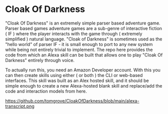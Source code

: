 # Cloak Of Darkness

"Cloak Of Darkness" is an extremely simple parser based adventure game. Parser based games adventure games are a sub-genre of interactive fiction ( IF ) where the player interacts with the game through ( extremely simplified ) natural language. "Cloak of Darkness" is sometimes used as the "hello world" of parser IF - it is small enough to port to any new system while being not entirely trivial to implement. The repo here provides the code from which an Alexa skill can be built that allows one to play "Cloak Of Darkness" entirely through voice. 

To actually run this, you need an Amazon Developer account. With this you can then create skills using either ( or both ) the CLI or web-based interfaces. This skill was built as an Alex hosted skill, and it should be simple enough to create a new Alexa-hosted blank skill and replace/add the code and interaction models from here.

https://github.com/tomgrove/CloakOfDarkness/blob/main/alexa-transcript.png

